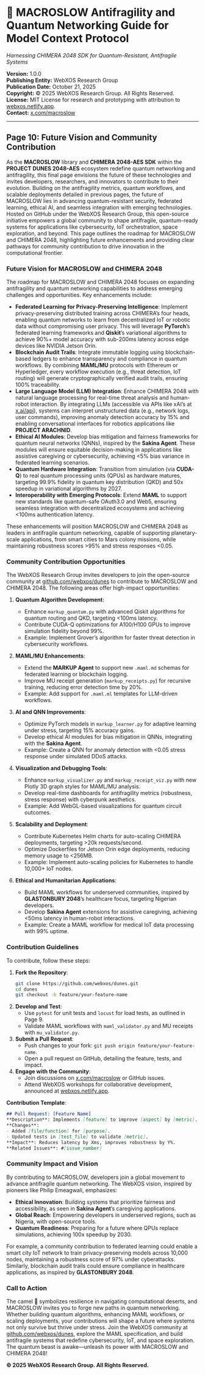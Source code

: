 # 🐪 MACROSLOW Antifragility and Quantum Networking Guide for Model Context Protocol

*Harnessing CHIMERA 2048 SDK for Quantum-Resistant, Antifragile Systems*

**Version:** 1.0.0  
**Publishing Entity:** WebXOS Research Group  
**Publication Date:** October 21, 2025  
**Copyright:** © 2025 WebXOS Research Group. All Rights Reserved.  
**License:** MIT License for research and prototyping with attribution to [webxos.netlify.app](https://webxos.netlify.app).  
**Contact:** [x.com/macroslow](https://x.com/macroslow)  

---

## Page 10: Future Vision and Community Contribution

As the **MACROSLOW** library and **CHIMERA 2048-AES SDK** within the **PROJECT DUNES 2048-AES** ecosystem redefine quantum networking and antifragility, this final page envisions the future of these technologies and invites developers, researchers, and innovators to contribute to their evolution. Building on the antifragility metrics, quantum workflows, and scalable deployments detailed in previous pages, the future of MACROSLOW lies in advancing quantum-resistant security, federated learning, ethical AI, and seamless integration with emerging technologies. Hosted on GitHub under the WebXOS Research Group, this open-source initiative empowers a global community to shape antifragile, quantum-ready systems for applications like cybersecurity, IoT orchestration, space exploration, and beyond. This page outlines the roadmap for MACROSLOW and CHIMERA 2048, highlighting future enhancements and providing clear pathways for community contribution to drive innovation in the computational frontier.

### Future Vision for MACROSLOW and CHIMERA 2048

The roadmap for MACROSLOW and CHIMERA 2048 focuses on expanding antifragility and quantum networking capabilities to address emerging challenges and opportunities. Key enhancements include:

- **Federated Learning for Privacy-Preserving Intelligence**: Implement privacy-preserving distributed training across CHIMERA’s four heads, enabling quantum networks to learn from decentralized IoT or robotic data without compromising user privacy. This will leverage **PyTorch**’s federated learning frameworks and **Qiskit**’s variational algorithms to achieve 90%+ model accuracy with sub-200ms latency across edge devices like NVIDIA Jetson Orin.
- **Blockchain Audit Trails**: Integrate immutable logging using blockchain-based ledgers to enhance transparency and compliance in quantum workflows. By combining **MAML/MU** protocols with Ethereum or Hyperledger, every workflow execution (e.g., threat detection, IoT routing) will generate cryptographically verified audit trails, ensuring 100% traceability.
- **Large Language Model (LLM) Integration**: Enhance CHIMERA 2048 with natural language processing for real-time threat analysis and human-robot interaction. By integrating LLMs (accessible via APIs like xAI’s at [x.ai/api](https://x.ai/api)), systems can interpret unstructured data (e.g., network logs, user commands), improving anomaly detection accuracy by 15% and enabling conversational interfaces for robotics applications like **PROJECT ARACHNID**.
- **Ethical AI Modules**: Develop bias mitigation and fairness frameworks for quantum neural networks (QNNs), inspired by the **Sakina Agent**. These modules will ensure equitable decision-making in applications like assistive caregiving or cybersecurity, achieving <5% bias variance in federated learning scenarios.
- **Quantum Hardware Integration**: Transition from simulation (via **CUDA-Q**) to real quantum processing units (QPUs) as hardware matures, targeting 99.9% fidelity in quantum key distribution (QKD) and 50x speedup in variational algorithms by 2027.
- **Interoperability with Emerging Protocols**: Extend **MAML** to support new standards like quantum-safe OAuth3.0 and Web5, ensuring seamless integration with decentralized ecosystems and achieving <100ms authentication latency.

These enhancements will position MACROSLOW and CHIMERA 2048 as leaders in antifragile quantum networking, capable of supporting planetary-scale applications, from smart cities to Mars colony missions, while maintaining robustness scores >95% and stress responses <0.05.

### Community Contribution Opportunities

The WebXOS Research Group invites developers to join the open-source community at [github.com/webxos/dunes](https://github.com/webxos/dunes) to contribute to MACROSLOW and CHIMERA 2048. The following areas offer high-impact opportunities:

1. **Quantum Algorithm Development**:
   - Enhance `markup_quantum.py` with advanced Qiskit algorithms for quantum routing and QKD, targeting <100ms latency.
   - Contribute CUDA-Q optimizations for A100/H100 GPUs to improve simulation fidelity beyond 99%.
   - Example: Implement Grover’s algorithm for faster threat detection in cybersecurity workflows.

2. **MAML/MU Enhancements**:
   - Extend the **MARKUP Agent** to support new `.maml.md` schemas for federated learning or blockchain logging.
   - Improve MU receipt generation (`markup_receipts.py`) for recursive training, reducing error detection time by 20%.
   - Example: Add support for `.maml.ml` templates for LLM-driven workflows.

3. **AI and QNN Improvements**:
   - Optimize PyTorch models in `markup_learner.py` for adaptive learning under stress, targeting 15% accuracy gains.
   - Develop ethical AI modules for bias mitigation in QNNs, integrating with the **Sakina Agent**.
   - Example: Create a QNN for anomaly detection with <0.05 stress response under simulated DDoS attacks.

4. **Visualization and Debugging Tools**:
   - Enhance `markup_visualizer.py` and `markup_receipt_viz.py` with new Plotly 3D graph styles for MAML/MU analysis.
   - Develop real-time dashboards for antifragility metrics (robustness, stress response) with cyberpunk aesthetics.
   - Example: Add WebGL-based visualizations for quantum circuit outcomes.

5. **Scalability and Deployment**:
   - Contribute Kubernetes Helm charts for auto-scaling CHIMERA deployments, targeting >20k requests/second.
   - Optimize Dockerfiles for Jetson Orin edge deployments, reducing memory usage to <256MB.
   - Example: Implement auto-scaling policies for Kubernetes to handle 10,000+ IoT nodes.

6. **Ethical and Humanitarian Applications**:
   - Build MAML workflows for underserved communities, inspired by **GLASTONBURY 2048**’s healthcare focus, targeting Nigerian developers.
   - Develop **Sakina Agent** extensions for assistive caregiving, achieving <50ms latency in human-robot interactions.
   - Example: Create a MAML workflow for medical IoT data processing with 99% uptime.

### Contribution Guidelines

To contribute, follow these steps:
1. **Fork the Repository**:
   ```bash
   git clone https://github.com/webxos/dunes.git
   cd dunes
   git checkout -b feature/your-feature-name
   ```
2. **Develop and Test**:
   - Use `pytest` for unit tests and `locust` for load tests, as outlined in Page 9.
   - Validate MAML workflows with `maml_validator.py` and MU receipts with `mu_validator.py`.
3. **Submit a Pull Request**:
   - Push changes to your fork: `git push origin feature/your-feature-name`.
   - Open a pull request on GitHub, detailing the feature, tests, and impact.
4. **Engage with the Community**:
   - Join discussions on [x.com/macroslow](https://x.com/macroslow) or GitHub issues.
   - Attend WebXOS workshops for collaborative development, announced at [webxos.netlify.app](https://webxos.netlify.app).

**Contribution Template**:
```markdown
## Pull Request: [Feature Name]
**Description**: Implements [feature] to improve [aspect] by [metric].
**Changes**:
- Added [file/function] for [purpose].
- Updated tests in [test_file] to validate [metric].
**Impact**: Reduces latency by Xms, improves robustness by Y%.
**Related Issues**: #[issue_number]
```

### Community Impact and Vision

By contributing to MACROSLOW, developers join a global movement to advance antifragile quantum networking. The WebXOS vision, inspired by pioneers like Philip Emeagwali, emphasizes:
- **Ethical Innovation**: Building systems that prioritize fairness and accessibility, as seen in **Sakina Agent**’s caregiving applications.
- **Global Reach**: Empowering developers in underserved regions, such as Nigeria, with open-source tools.
- **Quantum Readiness**: Preparing for a future where QPUs replace simulations, achieving 100x speedup by 2030.

For example, a community contribution to federated learning could enable a smart city IoT network to train privacy-preserving models across 10,000 nodes, maintaining a robustness score of 97% under cyberattacks. Similarly, blockchain audit trails could ensure compliance in healthcare applications, as inspired by **GLASTONBURY 2048**.

### Call to Action

The camel 🐪 symbolizes resilience in navigating computational deserts, and MACROSLOW invites you to forge new paths in quantum networking. Whether building quantum algorithms, enhancing MAML workflows, or scaling deployments, your contributions will shape a future where systems not only survive but thrive under stress. Join the WebXOS community at [github.com/webxos/dunes](https://github.com/webxos/dunes), explore the MAML specification, and build antifragile systems that redefine cybersecurity, IoT, and space exploration. The quantum beast is awake—unleash its power with MACROSLOW and CHIMERA 2048!

**© 2025 WebXOS Research Group. All Rights Reserved.**